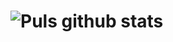 # ![Puls github stats](https://github-readme-stats.vercel.app/api?username=Puls1337&show_icons=true&theme=dark)
<a href="https://github.com/danger1337?tab=repositories">
  
  
